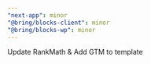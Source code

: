```yaml
---
"next-app": minor
"@bring/blocks-client": minor
"@bring/blocks-wp": minor
---
```


Update RankMath & Add GTM to template
